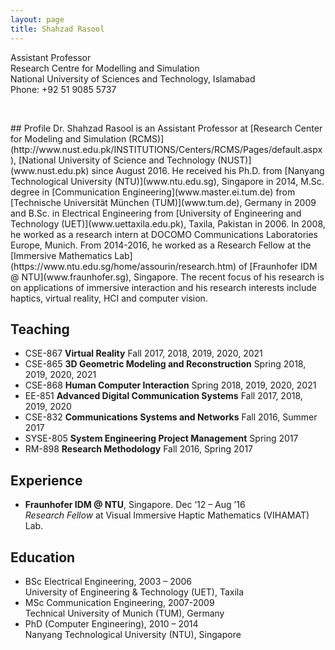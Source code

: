 ```yaml
---
layout: page
title: Shahzad Rasool
---
```


Assistant Professor  
Research Centre for Modelling and Simulation  
National University of Sciences and Technology, Islamabad  
Phone: +92 51 9085 5737
<p>&nbsp;</p>  
## Profile
Dr. Shahzad Rasool is an Assistant Professor at [Research Center for Modeling and Simulation (RCMS)](http://www.nust.edu.pk/INSTITUTIONS/Centers/RCMS/Pages/default.aspx), [National University of Science and Technology (NUST)](www.nust.edu.pk) since August 2016. He received his Ph.D. from [Nanyang Technological University (NTU)](www.ntu.edu.sg), Singapore in 2014, M.Sc. degree in [Communication Engineering](www.master.ei.tum.de) from [Technische Universität München (TUM)](www.tum.de), Germany in 2009 and B.Sc. in Electrical Engineering from [University of Engineering and Technology (UET)](www.uettaxila.edu.pk), Taxila, Pakistan in 2006. In 2008, he worked as a research intern at DOCOMO Communications Laboratories Europe, Munich. From 2014-2016, he worked as a Research Fellow at the [Immersive Mathematics Lab](https://www.ntu.edu.sg/home/assourin/research.htm) of [Fraunhofer IDM @ NTU](www.fraunhofer.sg), Singapore. The recent focus of his research is on applications of immersive interaction and his research interests include haptics, virtual reality, HCI and computer vision.

## Teaching
*	CSE-867 	 **Virtual Reality**					Fall 2017, 2018, 2019, 2020, 2021
*	CSE-865 	 **3D Geometric Modeling and Reconstruction**		Spring 2018, 2019, 2020, 2021
*	CSE-868 	 **Human Computer Interaction**			Spring 2018, 2019, 2020, 2021
*	EE-851 	  **Advanced Digital Communication Systems**		Fall 2017, 2018, 2019, 2020
*	CSE-832 	 **Communications Systems and Networks**		Fall 2016, Summer 2017
*	SYSE-805 	**System Engineering Project Management**		Spring 2017
*	RM-898 	  **Research Methodology**				Fall 2016, Spring 2017

## Experience
* **Fraunhofer IDM @ NTU**, Singapore. Dec ‘12 – Aug ’16  
_Research Fellow_ at Visual Immersive Haptic Mathematics (VIHAMAT) Lab.  

## Education
* BSc Electrical Engineering, 2003 – 2006  
  University of Engineering & Technology (UET), Taxila  
* MSc Communication Engineering, 2007-2009  
  Technical University of Munich (TUM), Germany  
* PhD (Computer Engineering), 2010 – 2014  
  Nanyang Technological University (NTU), Singapore
